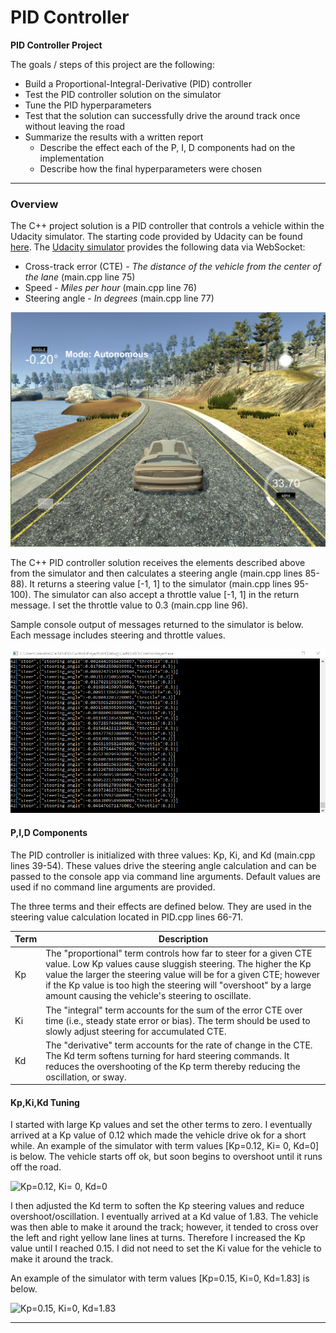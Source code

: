 # **PID Controller** 

**PID Controller Project**

The goals / steps of this project are the following:
* Build a Proportional-Integral-Derivative (PID) controller
* Test the PID controller solution on the simulator
* Tune the PID hyperparameters    
* Test that the solution can successfully drive the around track once without leaving the road
* Summarize the results with a written report
  * Describe the effect each of the P, I, D components had on the implementation
  * Describe how the final hyperparameters were chosen 

---
### Overview

The C++ project solution is a PID controller that controls a vehicle within the Udacity simulator.    The starting code provided by Udacity can be found [here](https://github.com/udacity/CarND-PID-Control-Project).  The [Udacity simulator](https://github.com/udacity/self-driving-car-sim/releases) provides the following data via WebSocket:

- Cross-track error (CTE) - *The distance of the vehicle from the center of the lane* (main.cpp line 75)
- Speed - *Miles per hour* (main.cpp line 76)
- Steering angle - *In degrees* (main.cpp line 77)

![Udacity PID Simulator](images/simulator.png)

The C++ PID controller solution receives the elements described above from the simulator and then calculates a steering angle (main.cpp lines 85-88).  It returns a steering value [-1, 1] to the simulator (main.cpp lines 95-100).  The simulator can also accept a throttle value [-1, 1] in the return message.  I set the throttle value to 0.3 (main.cpp line 96).

Sample console output of messages returned to the simulator is below.  Each message includes steering and throttle values.

![PID Controller Console Output](images/console-output.png)

#### P,I,D Components

The PID controller is initialized with three values: Kp, Ki, and Kd (main.cpp lines 39-54).  These values drive the steering angle calculation and can be passed to the console app via command line arguments.  Default values are used if no command line arguments are provided.

The three terms and their effects are defined below.  They are used in the steering value calculation located in PID.cpp lines 66-71.

| Term | Description                                                  |
| ---- | ------------------------------------------------------------ |
| Kp   | The "proportional" term controls how far to steer for a given CTE value.    Low Kp values cause sluggish steering.  The higher the Kp value the larger the steering value will be for a given CTE; however if the Kp value is too high the steering will "overshoot" by a large amount causing the vehicle's steering to oscillate. |
| Ki   | The "integral" term accounts for the sum of the error CTE over time (i.e., steady state error or bias).  The term should be used to slowly adjust steering for accumulated CTE. |
| Kd   | The "derivative" term accounts for the rate of change in the CTE.    The Kd term softens turning for hard steering commands. It reduces the overshooting of the Kp term thereby reducing the oscillation, or sway. |

#### Kp,Ki,Kd Tuning

I started with large Kp values and set the other terms to zero.  I eventually arrived at a Kp value of 0.12 which made the vehicle drive ok for a short while.  An example of the simulator with term values [Kp=0.12, Ki= 0, Kd=0] is below.  The vehicle starts off ok, but soon begins to overshoot until it runs off the road.

![Kp=0.12, Ki= 0, Kd=0](images/simulator-proportional-0.12.gif)

I then adjusted the Kd term to soften the Kp steering values and reduce overshoot/oscillation.  I eventually arrived at a Kd value of 1.83.  The vehicle was then able to make it around the track; however, it tended to cross over the left and right yellow lane lines at turns.  Therefore I increased the Kp value until I reached 0.15.  I did not need to set the Ki value for the vehicle to make it around the track.  

An example of the simulator with term values [Kp=0.15, Ki=0, Kd=1.83] is below.

![Kp=0.15, Ki=0, Kd=1.83](images/simulator-Kp-0.12Kd-1.82.gif)

****